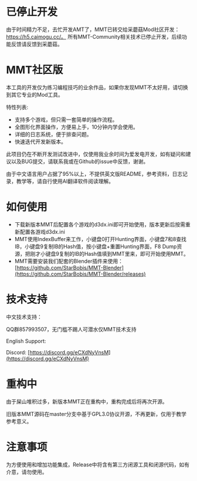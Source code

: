# 已停止开发
由于时间精力不足，去忙开发AMT了，MMT已转交给采蘑菇Mod社区开发：https://h5.caimogu.cc/。
所有MMT-Community相关技术已停止开发，后续功能反馈请反馈到采蘑菇。

# MMT社区版
本工具的开发仅为练习编程技巧的业余作品，如果你发现MMT不太好用，请切换到其它专业的Mod工具。

特性列表:
- 支持多个游戏，但只需一套简单的操作流程。
- 全图形化界面操作，方便易上手，10分钟内学会使用。
- 详细的日志系统，便于排查问题。
- 快速迭代开发新版本。

此项目仍在不断开发测试改进中，仅使用我业余时间为爱发电开发，如有疑问和建议以及BUG提交，请联系我或在Github的issue中反馈，谢谢。

由于中文语言用户占据了95%以上，不提供英文版README，参考资料，日志记录，教学等，请自行使用AI翻译软件阅读理解。

# 如何使用
- 下载新版本MMT后配置各个游戏的d3dx.ini即可开始使用，版本更新后按需重新配置各游戏d3dx.ini
- MMT使用IndexBuffer来工作，小键盘0打开Hunting界面，小键盘7和8查找IB，小键盘9复制IB的Hash值，按小键盘+重置Hunting界面，F8 Dump资源，把刚才小键盘9复制的IB的Hash值填到MMT里来，即可开始使用MMT。
- MMT需要安装我们配套的Blender插件来使用：[https://github.com/StarBobis/MMT-Blender](https://github.com/StarBobis/MMT-Blender/releases)

# 技术支持
中文技术支持：

QQ群857993507，无门槛不踢人可潜水仅MMT技术支持

English Support:

Discord: [https://discord.gg/eCXdNyVnsM](https://discord.gg/eCXdNyVnsM)


# 重构中
由于屎山堆积过多，新版本MMT正在重构中，重构完成后将再次开源。

旧版本MMT源码在master分支中基于GPL3.0协议开源，不再更新，仅用于教学参考意义。

# 注意事项

为方便使用和增加功能集成，Release中将含有第三方闭源工具和闭源代码，如有介意，请勿使用。


